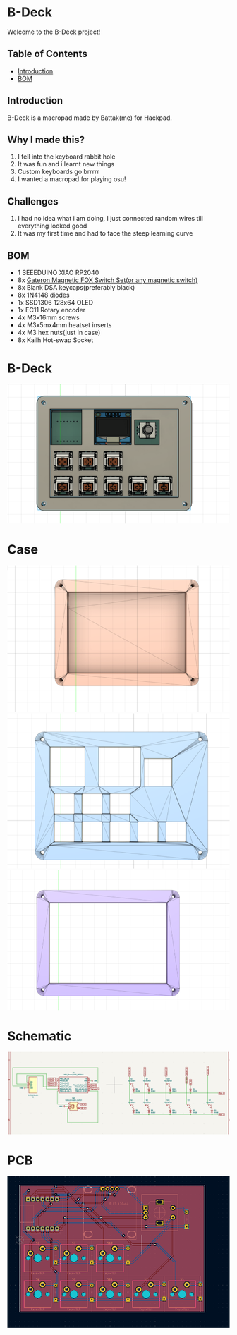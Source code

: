 # B-Deck

Welcome to the B-Deck project!

## Table of Contents

- [Introduction](#introduction)
- [BOM](#bom)


## Introduction

B-Deck is a macropad made by Battak(me) for Hackpad.

## Why I made this?
1. I fell into the keyboard rabbit hole
2. It was fun and i learnt new things
3. Custom keyboards go brrrrr
4. I wanted a macropad for playing osu!

## Challenges
1. I had no idea what i am doing, I just connected random wires till everything looked good
2. It was my first time and had to face the steep learning curve


## BOM
- 1 SEEEDUINO XIAO RP2040
- 8x [Gateron Magnetic FOX Switch Set(or any magnetic switch)](https://lumekeebs.com/products/gateron-magnetic-fox-linear-switches?_psq=ks&_v=1.0)
- 8x Blank DSA keycaps(preferably black)
- 8x 1N4148 diodes
- 1x SSD1306 128x64 OLED
- 1x EC11 Rotary encoder
- 4x M3x16mm screws
- 4x M3x5mx4mm heatset inserts
- 4x M3 hex nuts(just in case)
- 8x Kailh Hot-swap Socket

# B-Deck
![image](https://github.com/bigloosegoose/B-Deck/blob/main/B-Deck/Images/B-deck.png?raw=true)

# Case
![image](https://github.com/bigloosegoose/B-Deck/blob/main/B-Deck/Images/BottomCase.png?raw=true)
![image](https://github.com/bigloosegoose/B-Deck/blob/main/B-Deck/Images/Plate.png?raw=true)
![image](https://github.com/bigloosegoose/B-Deck/blob/main/B-Deck/Images/TopCase.png?raw=true)

# Schematic
![image](https://github.com/bigloosegoose/B-Deck/blob/main/B-Deck/Images/Schematic.png?raw=true)

# PCB
![image](https://github.com/bigloosegoose/B-Deck/blob/main/B-Deck/Images/pcb.png?raw=true)
